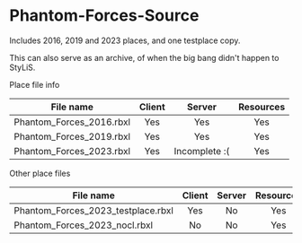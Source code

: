 # Phantom-Forces-Source
Includes 2016, 2019 and 2023 places, and one testplace copy.

This can also serve as an archive, of when the big bang didn't happen to StyLiS.

Place file info

| File name | Client | Server | Resources |
| --------- | :----: | :----: | :-------: |
| Phantom_Forces_2016.rbxl | Yes | Yes | Yes |
| Phantom_Forces_2019.rbxl | Yes | Yes | Yes |
| Phantom_Forces_2023.rbxl | Yes | Incomplete :( | Yes |

Other place files

| File name | Client | Server | Resources |
| --------- | :----: | :----: | :-------: |
| Phantom_Forces_2023_testplace.rbxl | Yes | No | Yes |
| Phantom_Forces_2023_nocl.rbxl | No | No | Yes |
